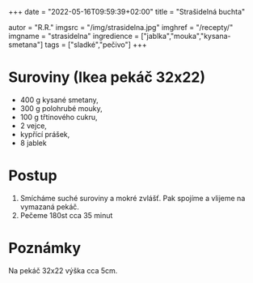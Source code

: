 +++
date = "2022-05-16T09:59:39+02:00"
title = "Strašidelná buchta"

autor = "R.R."
imgsrc = "/img/strasidelna.jpg"
imghref = "/recepty/"
imgname = "strasidelna"
ingredience = ["jablka","mouka","kysana-smetana"]
tags = ["sladké","pečivo"]
+++

# Suroviny (Ikea pekáč 32x22)
- 400 g kysané smetany,
- 300 g polohrubé mouky,
- 100 g třtinového cukru,
- 2 vejce,
- kypřící prášek,
- 8 jablek

# Postup
1. Smícháme suché suroviny a mokré zvlášť. Pak spojíme a vlijeme na vymazaná pekáč.
2. Pečeme 180st cca 35 minut

# Poznámky
 Na pekáč 32x22 výška cca 5cm.

<!--more-->